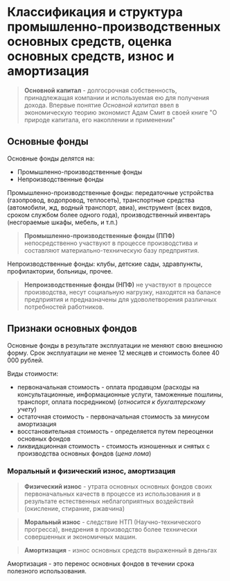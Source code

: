 # Классификация и структура промышленно-производственных основных средств, оценка основных средств, износ и амортизация

> **Основной капитал** - долгосрочная собственность, принадлежащая компании и используемая ею для получения дохода.
Впервые понятие *Основной капитал* ввел в экономическую теорию экономист Адам Смит в своей книге "О природе капитала, его накоплении и применении"

## Основные фонды

Основные фонды делятся на:
* Промышленно-производственные фонды
* Непроизводственные фонды

Промышленно-производственные фонды: передаточные устройства (газопровод, водопровод, теплосеть), транспортные средства (автомобили, жд, водный транспорт, авиа), инструмент (всех видов, сроком службом более одного года), производственный инвентарь (несгораемые шкафы, мебель, и т.п.)

> **Промышленно-производственные фонды (ППФ)** непосредственно участвуют в процессе производстива и составляют материально-техническую базу предприятия.

Непроизводственные фонды: клубы, детские сады, здравпункты, профилактории, больницы, прочее.

> **Непроизводственные фонды (НПФ)** не участвуют в процессе производства, несут социальную нагрузку, находятся на балансе предприятия и предназначены для удоволетворения различных потребностей работников.

## Признаки основных фондов
Основные фонды в результате эксплуатации не меняют свою внешнюю форму. Срок эксплуатации не менее 12 месяцев и стоимость более 40 000 рублей.

Виды стоимости:
* первоначальная стоимость - оплата продавцом (расходы на консультационные, информационные услуги, таможенные пошлины, транспорт, оплата посредником) (*относится к бухгалтерскому учету*)
* остаточная стоимость - первоначальная стоимость за минусом амортизация
* восстановительная стоимость - определяется путем переоценки основных фондов
* ликвидационная стоимость - стоимость изношенных и снятых с производства основных фондов (*цена лома*)

### Моральный и физический износ, амортизация 
> **Физический износ** - утрата основных основных фондов своих первоначальных качеств в процессе из использования и в результате естественных неблагоприятных воздействий (окисление, стирание, ржавчина)

> **Моральный износ** - следствие НТП (Научно-технического прогресса), внедрения в производство более технически совершенных и экономичных машин.

> **Амортизация** - износ основных средств выраженный в деньгах

Амортизация - это перенос основных фондов в течении срока полезного использования.